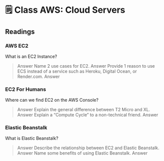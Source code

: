 # 🗒️ Class AWS: Cloud Servers

## Readings

### AWS EC2

What is an EC2 Instance?
  > Answer
Name 2 use cases for EC2.
  > Answer
Provide 1 reason to use ECS instead of a service such as Heroku, Digital Ocean, or Render.com.
  > Answer
### EC2 For Humans

Where can we find EC2 on the AWS Console?
  > Answer
Explain the general difference between T2 Micro and XL.
  > Answer
Explain a “Compute Cycle” to a non-technical friend.
  > Answer
### Elastic Beanstalk

What is Elastic Beanstalk?
  > Answer
Describe the relationship between EC2 and Elastic Beanstalk.
  > Answer
Name some benefits of using Elastic Beanstalk.
  > Answer
